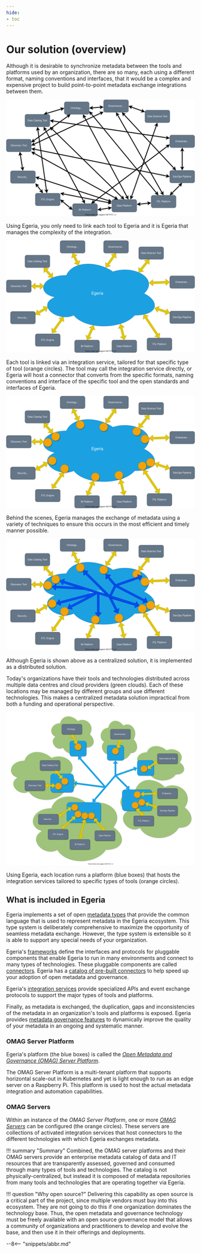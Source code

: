 ```yaml
---
hide:
- toc
---
```


<!-- SPDX-License-Identifier: CC-BY-4.0 -->
<!-- Copyright Contributors to the Egeria project. -->

# Our solution (overview)

Although it is desirable to synchronize metadata between the tools and platforms used by an organization, there are so many, each using a different format, naming conventions and interfaces, that it would be a complex and expensive project to build point-to-point metadata exchange integrations between them.

![Before Egeria](before-egeria.svg)

Using Egeria, you only need to link each tool to Egeria and it is Egeria that manages the complexity of the integration.

![Egeria concepts](egeria-concept.svg)

Each tool is linked via an integration service, tailored for that specific type of tool (orange circles).  The tool may call the integration service directly, or Egeria will host a connector that converts from the specific formats, naming conventions and interface of the specific tool and the open standards and interfaces of Egeria.

![Connecting to Egeria](connecting-to-egeria.svg)

Behind the scenes, Egeria manages the exchange of metadata using a variety of techniques to ensure this occurs in the most efficient and timely manner possible.

![Connecting to Egeria](egeria-exchange.svg)

Although Egeria is shown above as a centralized solution, it is implemented as a distributed solution.
 
Today's organizations have their tools and technologies distributed across multiple data centres and cloud providers (green clouds). Each of these locations may be managed by different groups and use different technologies.  This makes a centralized metadata solution impractical from both a funding and operational perspective.

![Distributed operation](egeria-distributed-operation.svg)

Using Egeria, each location runs a platform (blue boxes) that hosts the integration services tailored to specific types of tools (orange circles).

## What is included in Egeria

Egeria implements a set of open [metadata types](/egeria-docs/types) that provide the common language that is used to represent metadata in the Egeria ecosystem.  This type system is deliberately comprehensive to maximize the opportunity of seamless metadata exchange.  However, the type system is extensible so it is able to support any special needs of your organization.

Egeria's [frameworks](/egeria-docs/frameworks) define the interfaces and protocols for pluggable components that enable Egeria to run in many environments and connect to many types of technologies. These pluggable components are called [connectors](/egeria-docs/concept/connector).  Egeria has a [catalog of pre-built connectors](/egeria-docs/connectors) to help speed up your adoption of open metadata and governance.

Egeria's [integration services](/egeria-docs/services) provide specialized APIs and event exchange protocols to support the major types of tools and platforms.

Finally, as metadata is exchanged, the duplication, gaps and inconsistencies of the metadata in an organization's tools and platforms is exposed.  Egeria provides [metadata governance features](/egeria-docs/features) to dynamically improve the quality of your metadata in an ongoing and systematic manner.

### OMAG Server Platform

Egeria's platform (the blue boxes) is called the [*Open Metadata and Governance (OMAG) Server Platform*](/egeria-docs/concepts/omag-server-platform).

The OMAG Server Platform is a multi-tenant platform that supports horizontal scale-out in Kubernetes and yet is light enough to run as an edge server on a Raspberry Pi. This platform is used to host the actual metadata integration and automation capabilities.

### OMAG Servers

Within an instance of the *OMAG Server Platform*, one or more [*OMAG Servers*](/egeria-docs/concepts/omag-server) can be configured (the orange circles). These servers are collections of activated integration services that host connectors to the different technologies with which Egeria exchanges metadata.

!!! summary "Summary"
    Combined, the OMAG server platforms and their OMAG servers provide an enterprise metadata catalog of data and IT resources that are transparently assessed, governed and consumed through many types of tools and technologies. The catalog is not physically-centralized, but instead it is composed of metadata repositories from many tools and technologies that are operating together via Egeria.

!!! question "Why open source?"
    Delivering this capability as open source is a critical part of the project, since multiple vendors must buy into this ecosystem. They are not going to do this if one organization dominates the technology base. Thus, the open metadata and governance technology must be freely available with an open source governance model that allows a community of organizations and practitioners to develop and evolve the base, and then use it in their offerings and deployments.

--8<-- "snippets/abbr.md"
